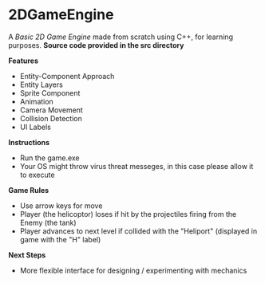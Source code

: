 # 2DGameEngine
A *Basic 2D Game Engine* made from scratch using C++, for learning purposes. **Source code provided in the src directory**

**Features**
* Entity-Component Approach
* Entity Layers
* Sprite Component
* Animation
* Camera Movement
* Collision Detection
* UI Labels

**Instructions**
* Run the game.exe
* Your OS might throw virus threat messeges, in this case please allow it to execute

**Game Rules**
* Use arrow keys for move
* Player (the helicoptor) loses if hit by the projectiles firing from the Enemy (the tank)
* Player advances to next level if collided with the "Heliport" (displayed in game with the "H" label)

**Next Steps**
* More flexible interface for designing / experimenting with mechanics
